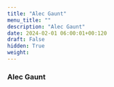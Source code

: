 ```yaml
---
title: "Alec Gaunt"
menu_title: ""
description: "Alec Gaunt"
date: 2024-02-01 06:00:01+00:120
draft: False
hidden: True
weight:
---
```

### Alec Gaunt
